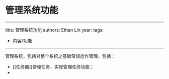 # 管理系统功能


---
title: 管理系统功能
authors: Ethan Lin
year:
tags:
  - 内容/功能 
---



管理系统，包括对整个系统之基础常规运作管理。包括：
- [[任务器]]管理任务，实现管理任务功能；
- 